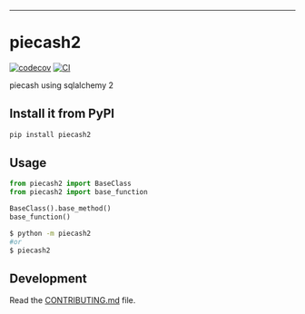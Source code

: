 ---
# piecash2

[![codecov](https://codecov.io/gh/sdementen/piecash2/branch/main/graph/badge.svg?token=piecash2_token_here)](https://codecov.io/gh/sdementen/piecash2)
[![CI](https://github.com/sdementen/piecash2/actions/workflows/main.yml/badge.svg)](https://github.com/sdementen/piecash2/actions/workflows/main.yml)

piecash using sqlalchemy 2

## Install it from PyPI

```bash
pip install piecash2
```

## Usage

```py
from piecash2 import BaseClass
from piecash2 import base_function

BaseClass().base_method()
base_function()
```

```bash
$ python -m piecash2
#or
$ piecash2
```

## Development

Read the [CONTRIBUTING.md](CONTRIBUTING.md) file.
